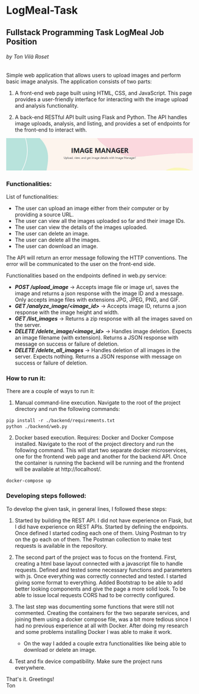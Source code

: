 # LogMeal-Task
## Fullstack Programming Task LogMeal Job Position
###### by Ton Vilà Roset

Simple web application that allows users to upload images and perform basic image analysis. The application consists of two parts:

1. A front-end web page built using HTML, CSS, and JavaScript. This page provides a user-friendly interface for interacting with the image upload and analysis functionality.

2. A back-end RESTful API built using Flask and Python. The API handles image uploads, analysis, and listing, and provides a set of endpoints for the front-end to interact with.

![image](readmeHeader.png)

### Functionalities:

List of functionalities:

- The user can upload an image either from their computer or by providing a source URL.
- The user can view all the images uploaded so far and their image IDs.
- The user can view the details of the images uploaded.
- The user can delete an image.
- The user can delete all the images.
- The user can download an image.

The API will return an error message following the HTTP conventions. The error will be communicated to the user on the front-end side.


Functionalities based on the endpoints defined in web.py service:
- ***POST /upload_image*** -> Accepts image file or image url, saves the image and returns a json response with the image ID and a message. Only accepts image files with extensions JPG, JPEG, PNG, and GIF.
- ***GET /analyze_image/<image_id>*** -> Accepts image ID, returns a json response with the image height and width.
- ***GET /list_images*** -> Returns a zip response with all the images saved on the server.
- ***DELETE /delete_image/<image_id>*** -> Handles image deletion. Expects an image filename (with extension). Returns a JSON response with message on success or failure of deletion.
- ***DELETE /delete_all_images*** ->  Handles deletion of all images in the server. Expects nothing. Returns a JSON response with message on success or failure of deletion.

### How to run it:
There are a couple of ways to run it:

1. Manual command-line execution. Navigate to the root of the project directory and run the following commands:
```
pip install -r ./backend/requirements.txt
python ./backend/web.py
```
2. Docker based execution. Requires: Docker and Docker Compose installed. Navigate to the root of the project directory and run the following command. This will start two separate docker microservices, one for the frontend web page and another for the backend API. Once the container is running the backend will be running and the frontend will be available at http://localhost/.
```
docker-compose up
```

### Developing steps followed:
To develop the given task, in general lines, I followed these steps:

1. Started by building the REST API. I did not have experience on Flask, but I did have experience on REST APIs. Started by defining the endpoints. Once defined I started coding each one of them. Using Postman to try on the go each on of them. The Postman collection to make test requests is available in the repository.

2. The second part of the project was to focus on the frontend. First, creating a html base layout connected with a javascript file to handle requests. Defined and tested some necessary functions and parameters with js. Once everything was correctly connected and tested. I started giving some format to everything. Added Bootstrap to be able to add better looking components and give the page a more solid look. To be able to issue local requests CORS had to be correctly configured.

3. The last step was documenting some functions that were still not commented. Creating the containers for the two separate services, and joining them using a docker compose file, was a bit more tedious since I had no previous experience at all with Docker. After doing my research and some problems installing Docker I was able to make it work.
   - On the way I added a couple extra functionalities like being able to download or delete an image.

4. Test and fix device compatibility. Make sure the project runs everywhere.

That's it. Greetings!<br>
Ton
